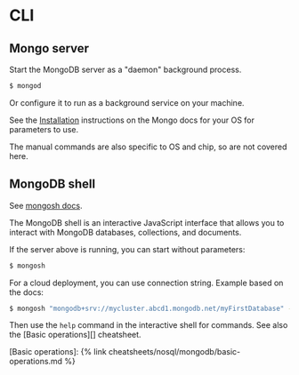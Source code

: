 # CLI


## Mongo server

Start the MongoDB server as a "daemon" background process.

```sh
$ mongod
```

Or configure it to run as a background service on your machine.

See the [Installation](https://www.mongodb.com/docs/manual/administration/install-community/) instructions on the Mongo docs for your OS for parameters to use.

The manual commands are also specific to OS and chip, so are not covered here.


## MongoDB shell

See [mongosh docs](https://www.mongodb.com/docs/mongodb-shell/).

The MongoDB shell is an interactive JavaScript interface that allows you to interact with MongoDB databases, collections, and documents. 

If the server above is running, you can start without parameters:

```sh
$ mongosh
```

For a cloud deployment, you can use connection string. Example based on the docs:

```sh
$ mongosh "mongodb+srv://mycluster.abcd1.mongodb.net/myFirstDatabase" --apiVersion 1 --username <username>
```

Then use the `help` command in the interactive shell for commands. See also the [Basic operations][] cheatsheet.

[Basic operations]: {% link cheatsheets/nosql/mongodb/basic-operations.md %}